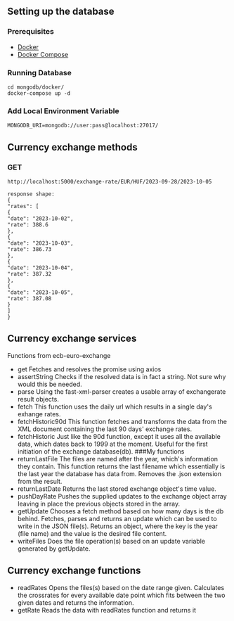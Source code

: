 ## Setting up the database

### Prerequisites

- [Docker](https://www.docker.com/)
- [Docker Compose](https://docs.docker.com/compose/install/)

### Running Database

```shell
cd mongodb/docker/
docker-compose up -d
```

### Add Local Environment Variable

```
MONGODB_URI=mongodb://user:pass@localhost:27017/
```

## Currency exchange methods

### GET

```
http://localhost:5000/exchange-rate/EUR/HUF/2023-09-28/2023-10-05
```

```
response shape:
{
"rates": [
{
"date": "2023-10-02",
"rate": 388.6
},
{
"date": "2023-10-03",
"rate": 386.73
},
{
"date": "2023-10-04",
"rate": 387.32
},
{
"date": "2023-10-05",
"rate": 387.08
}
]
}
```

## Currency exchange services

Functions from ecb-euro-exchange

- get
  Fetches and resolves the promise using axios
- assertString
  Checks if the resolved data is in fact a string. Not sure why would this be needed.
- parse
  Using the fast-xml-parser creates a usable array of exchangerate result objects.
- fetch
  This function uses the daily url which results in a single day's exhange rates.
- fetchHistoric90d
  This function fetches and transforms the data from the XML document containing the last 90 days' exchange rates.
- fetchHistoric
  Just like the 90d function, except it uses all the available data, which dates back to 1999 at the moment. Useful for the first initiation of the exchange database(db).
  ###My functions
- returnLastFile
  The files are named after the year, which's information they contain. This function returns the last filename which essentially is the last year the database has data from. Removes the .json extension from the result.
- returnLastDate
  Returns the last stored exchange object's time value.
- pushDayRate
  Pushes the supplied updates to the exchange object array leaving in place the previous objects stored in the array.
- getUpdate
  Chooses a fetch method based on how many days is the db behind. Fetches, parses and returns an update which can be used to write in the JSON file(s). Returns an object, where the key is the year (file name) and the value is the desired file content.
- writeFiles
  Does the file operation(s) based on an update variable generated by getUpdate.

## Currency exchange functions

- readRates
  Opens the files(s) based on the date range given. Calculates the crossrates for every available date point which fits between the two given dates and returns the information.
- getRate
  Reads the data with readRates function and returns it
